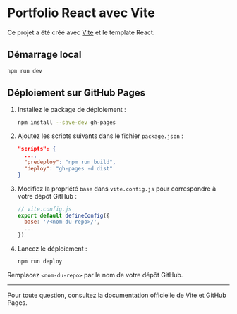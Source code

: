 # Portfolio React avec Vite

Ce projet a été créé avec [Vite](https://vitejs.dev/) et le template React.

## Démarrage local

```bash
npm run dev
```

## Déploiement sur GitHub Pages

1. Installez le package de déploiement :
	```bash
	npm install --save-dev gh-pages
	```
2. Ajoutez les scripts suivants dans le fichier `package.json` :
	```json
	"scripts": {
	  ...,
	  "predeploy": "npm run build",
	  "deploy": "gh-pages -d dist"
	}
	```
3. Modifiez la propriété `base` dans `vite.config.js` pour correspondre à votre dépôt GitHub :
	```js
	// vite.config.js
	export default defineConfig({
	  base: '/<nom-du-repo>/',
	  ...
	})
	```
4. Lancez le déploiement :
	```bash
	npm run deploy
	```

Remplacez `<nom-du-repo>` par le nom de votre dépôt GitHub.

---

Pour toute question, consultez la documentation officielle de Vite et GitHub Pages.
